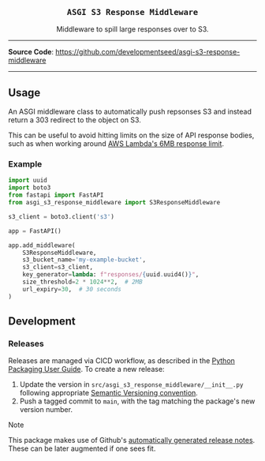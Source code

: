 <div align="center">
<!-- Consider using a logo image:
  <img width="500" alt="logo-description" src="https://github.com/developmentseed/asgi_s3_response_middleware/assets/10407788/fc69e5ae-4ab7-491f-8c20-6b9e1372b4c6">
-->
  <h3 style="font-family: monospace">ASGI S3 Response Middleware</h3>
  <p align="center">Middleware to spill large responses over to S3.</p>
</div>

---

<!-- **Documentation**: <a href="TODO..." target="_blank">TODO...</a> -->

**Source Code**: <a href="https://github.com/developmentseed/asgi-s3-response-middleware" target="_blank">https://github.com/developmentseed/asgi-s3-response-middleware</a>

---

## Usage

An ASGI middleware class to automatically push repsonses S3 and instead return a 303 redirect to the object on S3.

This can be useful to avoid hitting limits on the size of API response bodies, such as when working around [AWS Lambda's 6MB response limit](https://docs.aws.amazon.com/lambda/latest/dg/gettingstarted-limits.html).

### Example

```py
import uuid
import boto3
from fastapi import FastAPI
from asgi_s3_response_middleware import S3ResponseMiddleware

s3_client = boto3.client('s3')

app = FastAPI()

app.add_middleware(
    S3ResponseMiddleware,
    s3_bucket_name='my-example-bucket',
    s3_client=s3_client,
    key_generator=lambda: f"responses/{uuid.uuid4()}",
    size_threshold=2 * 1024**2,  # 2MB
    url_expiry=30,  # 30 seconds
)
```

## Development

### Releases

Releases are managed via CICD workflow, as described in the [Python Packaging User Guide](https://packaging.python.org/en/latest/guides/publishing-package-distribution-releases-using-github-actions-ci-cd-workflows/). To create a new release:

1. Update the version in `src/asgi_s3_response_middleware/__init__.py` following appropriate [Semantic Versioning convention](https://semver.org/).
1. Push a tagged commit to `main`, with the tag matching the package's new version number.

> [!NOTE]  
> This package makes use of Github's [automatically generated release notes](https://docs.github.com/en/repositories/releasing-projects-on-github/automatically-generated-release-notes). These can be later augmented if one sees fit.
